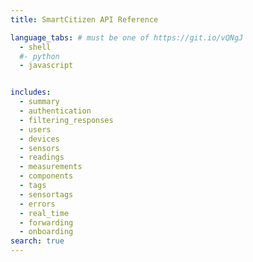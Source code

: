 ```yaml
---
title: SmartCitizen API Reference

language_tabs: # must be one of https://git.io/vQNgJ
  - shell
  #- python
  - javascript


includes:
  - summary
  - authentication
  - filtering_responses
  - users
  - devices
  - sensors
  - readings
  - measurements
  - components
  - tags
  - sensortags
  - errors
  - real_time
  - forwarding
  - onboarding
search: true
---
```

